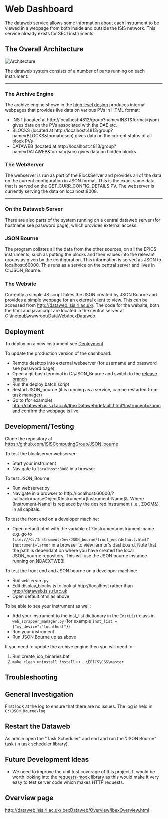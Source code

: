 # Web Dashboard

The dataweb service allows some information about each instrument to be viewed in a webpage from both inside and outside the ISIS network. This service already exists for SECI instruments.

## The Overall Architecture

![Architecture](dataweb/images/dataweb_architecture.png)

The dataweb system consists of a number of parts running on each instrument:

---

### The Archive Engine

The archive engine shown in the [high level design](High-Level-Architectural-Design) produces internal webpages that provides live data on various PVs in HTML format:

* INST (located at http://localhost:4812/group?name=INST&format=json) gives data on the PVs associated with the DAE etc.
* BLOCKS (located at http://localhost:4813/group?name=BLOCKS&format=json) gives data on the current status of all block PVs
* DATAWEB (located at http://localhost:4813/group?name=DATAWEB&format=json) gives data on hidden blocks

### The WebServer

The webserver is run as part of the BlockServer and provides all of the data on the current configuration in JSON format. This is the exact same data that is served on the GET_CURR_CONFIG_DETAILS PV. The webserver is currently serving the data on localhost:8008.

---

### On the Dataweb Server

There are also parts of the system running on a central dataweb server (for hostname see password page), which provides external access.

### JSON Bourne

The program collates all the data from the other sources, on all the EPICS instruments, such as putting the blocks and their values into the relevant groups as given by the configuration. This information is served as JSON to localhost:60000. This runs as a service on the central server and lives in C:\JSON_Bourne.

### The Website

Currently a simple JS script takes the JSON created by JSON Bourne and provides a simple webpage for an external client to view. This can be accessed from http://dataweb.isis.rl.ac.uk/. The code for the website, both the html and javascript are located in the central server at C:\inetpub\wwwroot\DataWeb\IbexDataweb.

## Deployment
To deploy on a new instrument see [Deployment](https://github.com/ISISComputingGroup/ibex_developers_manual/wiki/Deployment-on-an-Instrument-Control-PC#add-instrument-to-ibex-web-dashboard)

To update the production version of the dashboard:
* Remote desktop into external webserver (for username and password see password page)
* Open a git bash terminal in C:\JSON_Bourne and switch to the [release branch](https://github.com/ISISComputingGroup/ibex_developers_manual/wiki/Creating-a-release)
* Run the deploy batch script
* Restart JSON_bourne (it is running as a service, can be restarted from task manager)
* Go to (for example) http://dataweb.isis.rl.ac.uk/IbexDataweb/default.html?Instrument=zoom and confirm the webpage is live

## Development/Testing

Clone the repository at https://github.com/ISISComputingGroup/JSON_bourne

To test the blockserver webserver:
* Start your instrument
* Navigate to `localhost:8008` in a browser

To test JSON_Bourne:
* Run webserver.py
* Navigate in a browser to http://localhost:60000/?callback=parseObject&Instrument=[Instrument-Name]&.
  Where [Instrument-Name] is replaced by the desired instrument (i.e., ZOOM&) in all capitals.

To test the front end on a developer machine:
* Open default.html with the variable of ?Instrument=instrument-name e.g. go to `file:///C:/Instrument/Dev/JSON_bourne/front_end/default.html?Instrument=larmor` in a browser to view larmor's dashboard. Note that the path is dependant on where you have created the local JSON_bourne repository. This will use the JSON bourne instance running on NDAEXTWEB!

To test the front end and JSON bourne on a developer machine:
* Run `webserver.py`
* Edit display\_blocks.js to look at http://localhost rather than http://dataweb.isis.rl.ac.uk
* Open default.html as above

To be able to see your instrument as well:
* Add your instrument to the inst_list dictionary in the `InstList` class in `web_scrapper_manager.py` (for example `inst_list = {"my_device":"localhost"}`)
* Run your instrument
* Run JSON Bourne up as above

If you need to update the archive engine then you will need to:

1. Run create_icp_binaries.bat
1. `make clean uninstall install` in `..\EPICS\CSS\master`

## Troubleshooting

## General Investigation

First look at the log to ensure that there are no issues. The log is held in `C:\JSON_Bourne\log`

## Restart the Dataweb

As admin open the "Task Scheduler" and end and run the "JSON Bourne" task (in task scheduler library).

## Future Development Ideas
* We need to improve the unit test coverage of this project. It would be worth looking into the [requests-mock](https://pypi.python.org/pypi/requests-mock) library as this would make it very easy to test server code which makes HTTP requests.

## Overview page
http://dataweb.isis.rl.ac.uk/IbexDataweb/Overview/ibexOverview.html